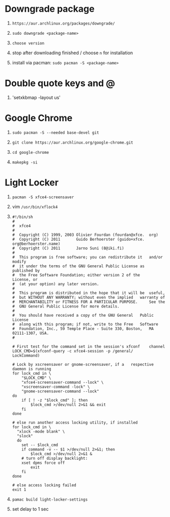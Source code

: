 # Downgrade package

1. `https://aur.archlinux.org/packages/downgrade/`

2. `sudo downgrade <package-name>`

3. `choose version`

4. stop after downloading finished / choose `n` for installation

5. install via pacman: `sudo pacman -S <package-name>`

# Double quote keys and @

1. 'setxkbmap -layout us'

# Google Chrome

1. `sudo pacman -S --needed base-devel git`

2. `git clone https://aur.archlinux.org/google-chrome.git`

3. `cd google-chrome`

4. `makepkg -si`

# Light Locker

1. `pacman -S xfce4-screensaver`

1. vim `/usr/bin/xflock4`

1.
    ```
    #!/bin/sh
    #
    #  xfce4
    #
    #  Copyright (C) 1999, 2003 Olivier Fourdan (fourdan@xfce.  org)
    #  Copyright (C) 2011       Guido Berhoerster (guido+xfce.  org@berhoerster.name)
    #  Copyright (C) 2011       Jarno Suni (8@iki.fi)
    #
    #  This program is free software; you can redistribute it   and/or modify
    #  it under the terms of the GNU General Public License as  published by
    #  the Free Software Foundation; either version 2 of the    License, or
    #  (at your option) any later version.
    #
    #  This program is distributed in the hope that it will be  useful,
    #  but WITHOUT ANY WARRANTY; without even the implied   warranty of
    #  MERCHANTABILITY or FITNESS FOR A PARTICULAR PURPOSE.     See the
    #  GNU General Public License for more details.
    #
    #  You should have received a copy of the GNU General   Public License
    #  along with this program; if not, write to the Free   Software
    #  Foundation, Inc., 59 Temple Place - Suite 330, Boston,   MA 02111-1307, USA.
    #

    # First test for the command set in the session's xfconf    channel
    LOCK_CMD=$(xfconf-query -c xfce4-session -p /general/   LockCommand)

    # Lock by xscreensaver or gnome-screensaver, if a   respective daemon is running
    for lock_cmd in \
        "$LOCK_CMD" \
        "xfce4-screensaver-command --lock" \
        "xscreensaver-command -lock" \
        "gnome-screensaver-command --lock"
    do
        if [ ! -z "$lock_cmd" ]; then
            $lock_cmd >/dev/null 2>&1 && exit
        fi
    done

    # else run another access locking utility, if installed
    for lock_cmd in \
      "xlock -mode blank" \
      "slock"
      do
        set -- $lock_cmd
        if command -v -- $1 >/dev/null 2>&1; then
            $lock_cmd >/dev/null 2>&1 &
    	# turn off display backlight:
    	xset dpms force off
            exit
        fi
    done

    # else access locking failed
    exit 1
    ```
1. `pamac build light-locker-settings`

1. set delay to 1 sec